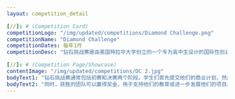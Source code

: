 ```yaml
---
layout: competition_detail

[//]: # (Competition Card)
competitionLogo: "/img/updated/competitions/Diamond Challenge.png"
competitionName: "Diamond Challenge"
competitionDates: 每年1月
competitionDesc: "钻石挑战赛是由美国特拉华大学创立的一个专为高中生设计的国际性创业竞赛."

[//]: # (Competition Page/Showcase)
contentImage: "/img/updated/competitions/DC 2.jpg"
bodyText1: "钻石挑战赛通常包括初赛和决赛两个阶段。学生们首先提交他们的商业计划，然后在比赛中进行口头陈述和答辩。参赛学生不仅有机会赢得奖金，还能获得教育资源和个人发展机会。"
bodyText2: "同时，获胜的团队可以赢得奖金，用于支持他们的教育或进一步发展他们的项目。此外，钻石挑战赛是一项全球性的比赛，认可度很高。对于学生的大学申请和未来的职业生涯都有积极影响。"
---
```

